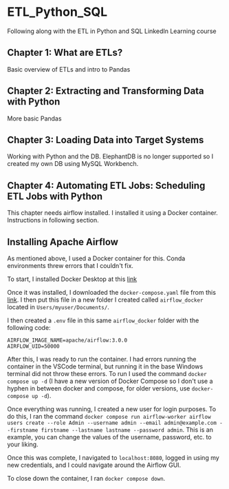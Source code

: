 # ETL_Python_SQL
Following along with the ETL in Python and SQL LinkedIn Learning course

## Chapter 1: What are ETLs?
Basic overview of ETLs and intro to Pandas

## Chapter 2: Extracting and Transforming Data with Python
More basic Pandas

## Chapter 3: Loading Data into Target Systems
Working with Python and the DB. ElephantDB is no longer supported so I created my own DB using MySQL Workbench.

## Chapter 4: Automating ETL Jobs: Scheduling ETL Jobs with Python
This chapter needs airflow installed. I installed it using a Docker container. Instructions in following section.

## Installing Apache Airflow
As mentioned above, I used a Docker container for this. Conda environments threw errors that I couldn't fix.

To start, I installed Docker Desktop at this [link](https://docs.docker.com/desktop/setup/install/windows-install/)

Once it was installed, I downloaded the `docker-compose.yaml` file from this [link](https://airflow.apache.org/docs/apache-airflow/stable/howto/docker-compose/index.html#fetching-docker-compose-yaml). I then put this file in a new folder I created called `airflow_docker` located in `Users/myuser/Documents/`.

I then created a `.env` file in this same `airflow_docker` folder with the following code:
```
AIRFLOW_IMAGE_NAME=apache/airflow:3.0.0 
AIRFLOW_UID=50000
```
After this, I was ready to run the container. I had errors running the container in the VSCode terminal, but running it in the base Windows terminal did not throw these errors. To run I used the command `docker compose up -d` (I have a new version of Docker Compose so I don't use a hyphen in between docker and compose, for older versions, use `docker-compose up -d`).

Once everything was running, I created a new user for login purposes. To do this, I ran the command `docker compose run airflow-worker airflow users create --role Admin --username admin --email admin@example.com --firstname firstname --lastname lastname --password admin`. This is an example, you can change the values of the username, password, etc. to your liking.

Once this was complete, I navigated to `localhost:8080`, logged in using my new credentials, and I could navigate around the Airflow GUI.

To close down the container, I ran `docker compose down`.
